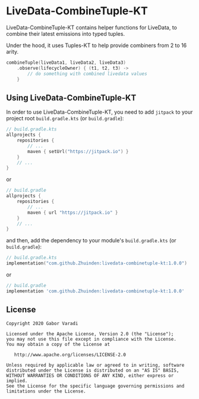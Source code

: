 # LiveData-CombineTuple-KT

LiveData-CombineTuple-KT contains helper functions for LiveData, to combine their latest emissions into typed tuples.

Under the hood, it uses Tuples-KT to help provide combiners from 2 to 16 arity.

``` kotlin
combineTuple(liveData1, liveData2, liveData3)
    .observe(lifecycleOwner) { (t1, t2, t3) ->
        // do something with combined livedata values
    }
```

## Using LiveData-CombineTuple-KT

In order to use LiveData-CombineTuple-KT, you need to add `jitpack` to your project root `build.gradle.kts`
(or `build.gradle`):

``` kotlin
// build.gradle.kts
allprojects {
    repositories {
        // ...
        maven { setUrl("https://jitpack.io") }
    }
    // ...
}
```

or

``` groovy
// build.gradle
allprojects {
    repositories {
        // ...
        maven { url "https://jitpack.io" }
    }
    // ...
}
```

and then, add the dependency to your module's `build.gradle.kts` (or `build.gradle`):

``` kotlin
// build.gradle.kts
implementation("com.github.Zhuinden:livedata-combinetuple-kt:1.0.0")
```

or

``` groovy
// build.gradle
implementation 'com.github.Zhuinden:livedata-combinetuple-kt:1.0.0'
```

## License

    Copyright 2020 Gabor Varadi

    Licensed under the Apache License, Version 2.0 (the "License");
    you may not use this file except in compliance with the License.
    You may obtain a copy of the License at

       http://www.apache.org/licenses/LICENSE-2.0

    Unless required by applicable law or agreed to in writing, software
    distributed under the License is distributed on an "AS IS" BASIS,
    WITHOUT WARRANTIES OR CONDITIONS OF ANY KIND, either express or implied.
    See the License for the specific language governing permissions and
    limitations under the License.
